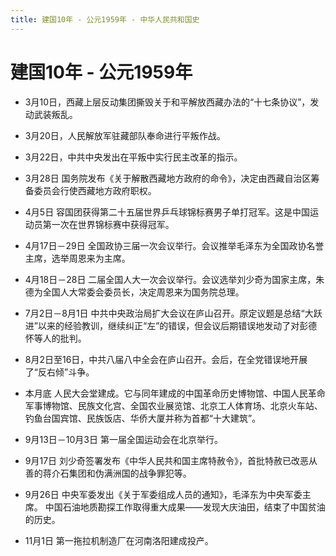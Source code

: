 ```yaml
---
title: 建国10年 - 公元1959年 - 中华人民共和国史
---
```


# 建国10年 - 公元1959年

+ 3月10日，西藏上层反动集团撕毁关于和平解放西藏办法的“十七条协议”，发动武装叛乱。

+ 3月20日，人民解放军驻藏部队奉命进行平叛作战。

+ 3月22日，中共中央发出在平叛中实行民主改革的指示。

+ 3月28日 国务院发布《关于解散西藏地方政府的命令》，决定由西藏自治区筹备委员会行使西藏地方政府职权。

+ 4月5日 容国团获得第二十五届世界乒乓球锦标赛男子单打冠军。这是中国运动员第一次在世界锦标赛中获得冠军。

+ 4月17日－29日 全国政协三届一次会议举行。会议推举毛泽东为全国政协名誉主席，选举周恩来为主席。

+ 4月18日－28日 二届全国人大一次会议举行。会议选举刘少奇为国家主席，朱德为全国人大常委会委员长，决定周恩来为国务院总理。

+ 7月2日－8月1日 中共中央政治局扩大会议在庐山召开。原定议题是总结“大跃进”以来的经验教训，继续纠正“左”的错误，但会议后期错误地发动了对彭德怀等人的批判。

+ 8月2日至16日，中共八届八中全会在庐山召开。会后，在全党错误地开展了“反右倾”斗争。

+ 本月底 人民大会堂建成。它与同年建成的中国革命历史博物馆、中国人民革命军事博物馆、民族文化宫、全国农业展览馆、北京工人体育场、北京火车站、钓鱼台国宾馆、民族饭店、华侨大厦并称为首都“十大建筑”。

+ 9月13日－10月3日 第一届全国运动会在北京举行。

+ 9月17日 刘少奇签署发布《中华人民共和国主席特赦令》，首批特赦已改恶从善的蒋介石集团和伪满洲国的战争罪犯等。

+ 9月26日 中央军委发出《关于军委组成人员的通知》，毛泽东为中央军委主席。
    中国石油地质勘探工作取得重大成果——发现大庆油田，结束了中国贫油的历史。

+ 11月1日 第一拖拉机制造厂在河南洛阳建成投产。